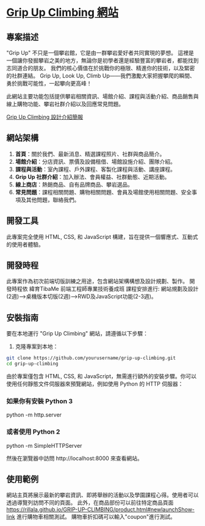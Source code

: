 # [Grip Up Climbing 網站](https://rillala.github.io/GRIP-UP-CLIMBING)

## 專案描述

"Grip Up" 不只是一個攀岩館，它是由一群攀岩愛好者共同實現的夢想。
這裡是一個讓你發掘攀岩之美的地方，無論你是初學者還是經驗豐富的攀岩者，都能找到志同道合的朋友。
我們的核心價值在於挑戰你的極限、精進你的技術，以及緊密的社群連結。
Grip Up, Look Up, Climb Up——我們激勵大家把握攀爬的瞬間、勇於挑戰可能性，一起攀向更高峰！

此網站主要功能包括提供攀岩相關資訊、場館介紹、課程與活動介紹、商品銷售與線上購物功能、攀岩社群介紹以及回應常見問題。

[Grip Up Climbing 設計介紹簡報](https://drive.google.com/file/d/1TCYVRgFQY2l5QkB-WVH665kLSI5IXLQ0/view?usp=sharing)

## 網站架構

1. **首頁**：關於我們、最新消息、精選課程照片、社群與商品簡介。
2. **場館介紹**：分店資訊、票價及設備租借、場館設施介紹、團隊介紹。
3. **課程與活動**：室內課程、戶外課程、客製化課程與活動、講座課程。
4. **Grip Up 社群介紹**：加入辦法、會員權益、社群動態、近期活動。
5. **線上商店**：熱銷商品、自有品牌商品、攀岩選品。
6. **常見問題**：課程相關問題、購物相關問題、會員及場館使用相關問題、安全事項及其他問題，聯絡我們。

## 開發工具

此專案完全使用 HTML, CSS, 和 JavaScript 構建，旨在提供一個響應式、互動式的使用者體驗。

## 開發時程

此專案作為初次前端切版訓練之用途，包含網站架構構想及設計規劃、製作。
開發時程依 緯育TibaMe 前端工程師專業技術養成班 課程安排進行: 網站規劃及設計(2週)-->桌機版本切版(2週)-->RWD及JavaScript功能(2-3週)。

## 安裝指南

要在本地運行 "Grip Up Climbing" 網站，請遵循以下步驟：

1. 克隆專案到本地：
```bash
git clone https://github.com/yourusername/grip-up-climbing.git
cd grip-up-climbing
```

由於專案僅包含 HTML, CSS, 和 JavaScript，無需進行額外的安裝步驟。你可以使用任何靜態文件伺服器來預覽網站，例如使用 Python 的 HTTP 伺服器：

### 如果你有安裝 Python 3
python -m http.server

### 或者使用 Python 2
python -m SimpleHTTPServer

然後在瀏覽器中訪問 http://localhost:8000 來查看網站。

## 使用範例

網站主頁將展示最新的攀岩資訊、即將舉辦的活動以及學園課程心得。使用者可以透過導覽列訪問不同的頁面。
此外，在商品部份可以前往特定商品頁面 https://rillala.github.io/GRIP-UP-CLIMBING/product.html#newlaunchShow-link 進行購物車相關測試。
購物車折扣碼可以輸入"coupon"進行測試。
